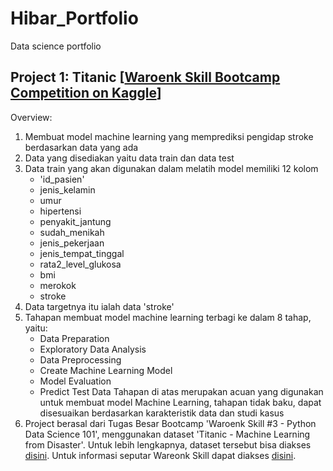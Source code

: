# Hibar_Portfolio
Data science portfolio

## Project 1: Titanic [[Waroenk Skill Bootcamp Competition on Kaggle](https://www.kaggle.com/c/waroenk-skill-3-competition)]
Overview:
1. Membuat model machine learning yang memprediksi pengidap stroke berdasarkan data yang ada 
2. Data yang disediakan yaitu data train dan data test
3. Data train yang akan digunakan dalam melatih model memiliki 12 kolom
   - 'id_pasien'
   - jenis_kelamin
   - umur
   - hipertensi
   - penyakit_jantung
   - sudah_menikah
   - jenis_pekerjaan
   - jenis_tempat_tinggal
   - rata2_level_glukosa
   - bmi
   - merokok
   - stroke 
5. Data targetnya itu ialah data 'stroke'
6. Tahapan membuat model machine learning terbagi ke dalam 8 tahap, yaitu:
   - Data Preparation
   - Exploratory Data Analysis
   - Data Preprocessing
   - Create Machine Learning Model
   - Model Evaluation
   - Predict Test Data
   Tahapan di atas merupakan acuan yang digunakan untuk membuat model Machine Learning, tahapan tidak baku, dapat disesuaikan berdasarkan karakteristik data dan studi kasus
 4. Project berasal dari Tugas Besar Bootcamp 'Waroenk Skill #3 - Python Data Science 101', menggunakan dataset 'Titanic - Machine Learning from Disaster'. Untuk lebih lengkapnya, dataset tersebut bisa diakses [disini](https://www.kaggle.com/c/waroenk-skill-3-competition). Untuk informasi seputar Wareonk Skill dapat diakses [disini](https://waroenkskill.id/).
